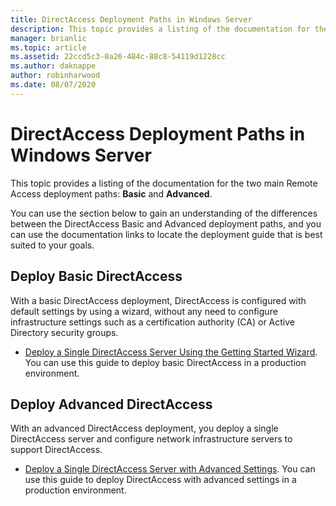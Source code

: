 ```yaml
---
title: DirectAccess Deployment Paths in Windows Server
description: This topic provides a listing of the documentation for the two main DirectAccess deployment paths in Windows Server 2016 asic and Advanced.
manager: brianlic
ms.topic: article
ms.assetid: 22ccd5c3-0a26-484c-88c8-54119d1228cc
ms.author: daknappe
author: robinharwood
ms.date: 08/07/2020
---
```


# DirectAccess Deployment Paths in Windows Server

This topic provides a listing of the documentation for the two main Remote Access deployment paths: **Basic** and **Advanced**.

You can use the section below to gain an understanding of the differences between the DirectAccess Basic and Advanced deployment paths, and you can use the documentation links to locate the deployment guide that is best suited to your goals.

## Deploy Basic DirectAccess
With a basic DirectAccess deployment, DirectAccess is configured with default settings by using a wizard, without any need to configure infrastructure settings such as a certification authority (CA) or Active Directory security groups.

-   [Deploy a Single DirectAccess Server Using the Getting Started Wizard](../../remote-access/directaccess/single-server-wizard/Deploy-a-Single-DirectAccess-Server-Using-the-Getting-Started-Wizard.md). You can use this guide to deploy basic DirectAccess in a production environment.

## Deploy Advanced DirectAccess
With an advanced DirectAccess deployment, you deploy a single DirectAccess server and configure network infrastructure servers to support DirectAccess.

-   [Deploy a Single DirectAccess Server with Advanced Settings](../../remote-access/directaccess/single-server-advanced/Deploy-a-Single-DirectAccess-Server-with-Advanced-Settings.md). You can use this guide to deploy DirectAccess with advanced settings in a production environment.



